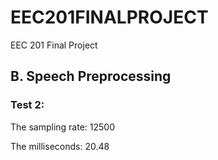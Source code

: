 # EEC201FINALPROJECT
EEC 201 Final Project

## B. Speech Preprocessing

### Test 2:

The sampling rate: 12500

The milliseconds: 20.48
